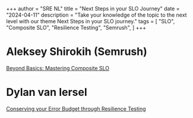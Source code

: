 +++
author = "SRE NL"
title = "Next Steps in your SLO Journey"
date = "2024-04-11"
description = "Take your knowledge of the topic to the next level with our theme Next Steps in your SLO journey."
tags = [
    "SLO",
    "Composite SLO",
    "Resilience Testing",
    "Semrush",
]
+++

# Aleksey Shirokih (Semrush)
[Beyond Basics: Mastering Composite SLO](../../23-04-2024/composite_slo.pdf)

# Dylan van Iersel
[Conserving your Error Budget through Resilience Testing](../../23-04-2024/resilience_testing.pdf)